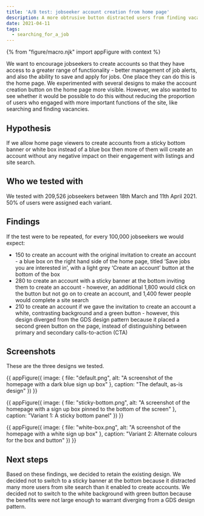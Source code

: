 ```yaml
---
title: 'A/B test: jobseeker account creation from home page'
description: A more obtrusive button distracted users from finding vacancies.
date: 2021-04-11
tags:
  - searching_for_a_job
---
```


{% from "figure/macro.njk" import appFigure with context %}

We want to encourage jobseekers to create accounts so that they have access to a greater range of functionality - better management of job alerts, and also the ability to save and apply for jobs. One place they can do this is the home page. We experimented with several designs to make the account creation button on the home page more visible. However, we also wanted to see whether it would be possible to do this without reducing the proportion of users who engaged with more important functions of the site, like searching and finding vacancies.

## Hypothesis

If we allow home page viewers to create accounts from a sticky bottom banner or white box instead of a blue box then more of them will create an account without any negative impact on their engagement with listings and site search.

## Who we tested with

We tested with 209,526 jobseekers between 18th March and 11th April 2021. 50% of users were assigned each variant.

## Findings

If the test were to be repeated, for every 100,000 jobseekers we would expect:

* 150 to create an account with the original invitation to create an account - a blue box on the right hand side of the home page, titled ‘Save jobs you are interested in’, with a light grey ‘Create an account’ button at the bottom of the box
* 280 to create an account with a sticky banner at the bottom inviting them to create an account - however, an additional 1,800 would click on the button but not go on to create an account, and 1,400 fewer people would complete a site search
* 210 to create an account if we gave the invitation to create an account a white, contrasting background and a green button - however, this design diverged from the GDS design pattern because it placed a second green button on the page, instead of distinguishing between primary and secondary calls-to-action (CTA)

## Screenshots

These are the three designs we tested.

{{ appFigure({
  image: {
    file: "default.png",
    alt: "A screenshot of the homepage with a dark blue sign up box"
   },
  caption: "The default, as-is design"
}) }}

{{ appFigure({
  image: {
    file: "sticky-bottom.png",
    alt: "A screenshot of the homepage with a sign up box pinned to the bottom of the screen"
  },
  caption: "Variant 1: A sticky bottom panel"
}) }}

{{ appFigure({
  image: {
    file: "white-box.png",
    alt: "A screenshot of the homepage with a white sign up box"
  },
  caption: "Variant 2: Alternate colours for the box and button"
}) }}

## Next steps

Based on these findings, we decided to retain the existing design. We decided not to switch to a sticky banner at the bottom because it distracted many more users from site search than it enabled to create accounts. We decided not to switch to the white background with green button because the benefits were not large enough to warrant diverging from a GDS design pattern.
